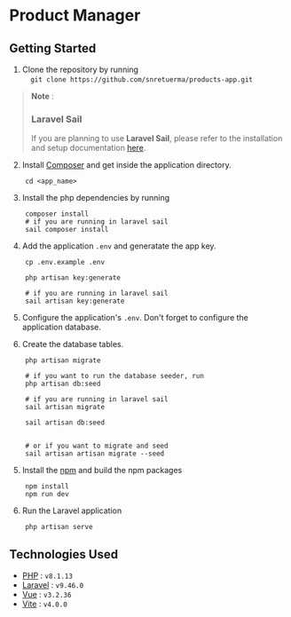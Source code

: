 <p align="center">
<h1>Product Manager</h1>
</p>

## Getting Started

1. Clone the repository by running <br>
   `  git clone https://github.com/snretuerma/products-app.git`

> **Note** : <br>
>
> ### Laravel Sail <br>
>
> If you are planning to use **Laravel Sail**, please refer to the installation and setup documentation [here](https://laravel.com/docs/9.x/sail).

2. Install [Composer](https://getcomposer.org/) and get inside the application directory.

```
    cd <app_name>
```

3. Install the php dependencies by running

```
    composer install
    # if you are running in laravel sail
    sail composer install
```

4. Add the application `.env` and generatate the app key.

```
    cp .env.example .env

    php artisan key:generate

    # if you are running in laravel sail
    sail artisan key:generate
```

5. Configure the application's `.env`. Don't forget to configure the application database.

6. Create the database tables.

```
    php artisan migrate

    # if you want to run the database seeder, run
    php artisan db:seed

    # if you are running in laravel sail
    sail artisan migrate

    sail artisan db:seed


    # or if you want to migrate and seed
    sail artisan artisan migrate --seed
```

5. Install the [npm](https://nodejs.org/en/) and build the npm packages

```
    npm install
    npm run dev
```

6. Run the Laravel application

```
    php artisan serve
```

## Technologies Used

-   [PHP](https://www.php.net/) : `v8.1.13`
-   [Laravel](https://github.com/laravel/framework) : `v9.46.0`
-   [Vue](https://github.com/vuejs/) : `v3.2.36`
-   [Vite](https://laravel.com/docs/9.x/vite) : `v4.0.0`
<!-- -   [TailwindCSS](https://github.com/vuejs/) : `v.3.2.1`
-   [Flowbite](1.6.0) : `v.3.2.1` -->
